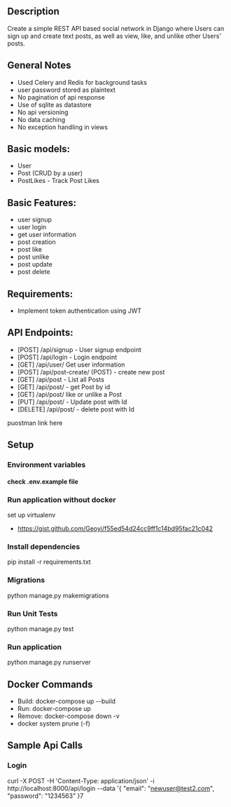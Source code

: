 ## Description
Create a simple REST API based social network in Django
where Users can sign up and create text posts, as well as view, like, and unlike other
Users’ posts.

## General Notes
- Used Celery and Redis for background tasks
- user password stored as plaintext
- No pagination of api response
- Use of sqlite as datastore 
- No api versioning
- No data caching
- No exception handling in views

## Basic models:
- User
- Post (CRUD by a user)
- PostLikes - Track Post Likes

## Basic Features:
- user signup
- user login
- get user information
- post creation
- post like
- post unlike
- post update
- post delete


## Requirements:
- Implement token authentication using JWT

## API Endpoints:
- [POST] /api/signup - User signup endpoint
- [POST] /api/login - Login endpoint
- [GET]  /api/user/<USER-ID> Get user information
- [POST] /api/post-create/ (POST) - create new post
- [GET]  /api/post - List all Posts
- [GET]  /api/post/<post-id> - get Post by id
- [GET]  /api/post/<POST-ID> like or unlike a Post
- [PUT]  /api/post/<POST-ID> - Update post with Id
- [DELETE]  /api/post/<POST-ID> - delete post with Id


puostman link here

## Setup
### Environment variables
#### check .env.example file

### Run application without docker
set up virtualenv 
- https://gist.github.com/Geoyi/f55ed54d24cc9ff1c14bd95fac21c042

### Install dependencies
pip install -r requirements.txt
### Migrations
python manage.py makemigrations

### Run Unit Tests
python manage.py test

### Run application
python manage.py runserver

## Docker Commands
- Build: docker-compose up --build
- Run: docker-compose up
- Remove: docker-compose down -v
- docker system prune (-f)

## Sample Api Calls
### Login
curl -X POST -H 'Content-Type: application/json' -i http://localhost:8000/api/login --data '{
    "email": "newuser@test2.com",
    "password": "1234563"
}7








